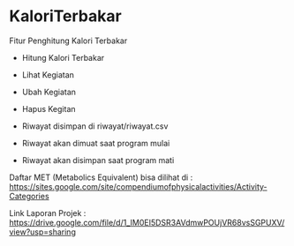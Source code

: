 # KaloriTerbakar

Fitur Penghitung Kalori Terbakar


- Hitung Kalori Terbakar

- Lihat Kegiatan

- Ubah Kegiatan

- Hapus Kegitan

- Riwayat disimpan di riwayat/riwayat.csv

- Riwayat akan dimuat saat program mulai

- Riwayat akan disimpan saat program mati


Daftar MET (Metabolics Equivalent) bisa dilihat di : https://sites.google.com/site/compendiumofphysicalactivities/Activity-Categories

Link Laporan Projek : https://drive.google.com/file/d/1_IM0EI5DSR3AVdmwPOUjVR68vsSGPUXV/view?usp=sharing

